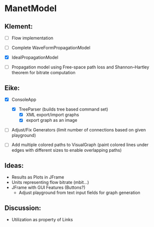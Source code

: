 # ManetModel

## Klement:
- [ ] Flow implementation
- [ ] Complete WaveFormPropagationModel 
- [x] IdealPropagationModel
- [ ] Propagation model using Free-space path loss and Shannon–Hartley theorem for bitrate computation
 
 
## Eike: 
- [x] ConsoleApp
  - [x] TreeParser (builds tree based command set)
    - [x] XML export/import graphs
    - [x] export graph as an image
- [ ] Adjust/Fix Generators (limit number of connections based on given playground)
- [ ] Add multiple colored paths to VisualGraph (paint colored lines under edges with different sizes to enable overlapping paths)


## Ideas:
- Results as Plots in JFrame
- Units representing flow bitrate (mbit...)
- JFrame with GUI Features (Buttons?)
  - Adjust playground from text input fields for graph generation
  
## Discussion:
- Utilization as property of Links 



